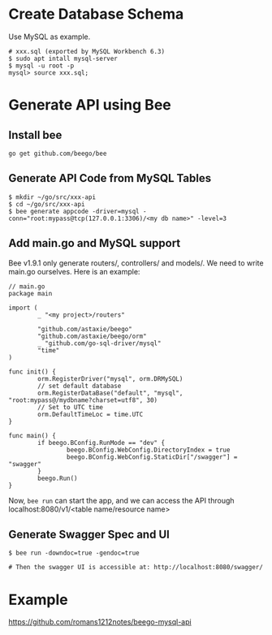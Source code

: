 # Create Database Schema
Use MySQL as example.
```
# xxx.sql (exported by MySQL Workbench 6.3)
$ sudo apt intall mysql-server
$ mysql -u root -p
mysql> source xxx.sql;
```

# Generate API using Bee
## Install bee
```
go get github.com/beego/bee
```

## Generate API Code from MySQL Tables
```
$ mkdir ~/go/src/xxx-api
$ cd ~/go/src/xxx-api
$ bee generate appcode -driver=mysql -conn="root:mypass@tcp(127.0.0.1:3306)/<my db name>" -level=3
```

## Add main.go and MySQL support
Bee v1.9.1 only generate routers/, controllers/ and models/. We need to write main.go ourselves. Here is an example:
```
// main.go
package main

import (
        _ "<my project>/routers"

        "github.com/astaxie/beego"
        "github.com/astaxie/beego/orm"
        _ "github.com/go-sql-driver/mysql"
        "time"
)

func init() {
        orm.RegisterDriver("mysql", orm.DRMySQL)
        // set default database
        orm.RegisterDataBase("default", "mysql", "root:mypass@/mydbname?charset=utf8", 30)
        // Set to UTC time
        orm.DefaultTimeLoc = time.UTC
}

func main() {
        if beego.BConfig.RunMode == "dev" {
                beego.BConfig.WebConfig.DirectoryIndex = true
                beego.BConfig.WebConfig.StaticDir["/swagger"] = "swagger"
        }
        beego.Run()
}
```
Now, ```bee run``` can start the app, and we can access the API through localhost:8080/v1/<table name/resource name>

## Generate Swagger Spec and UI
```
$ bee run -downdoc=true -gendoc=true

# Then the swagger UI is accessible at: http://localhost:8080/swagger/
```

# Example
https://github.com/romans1212notes/beego-mysql-api
